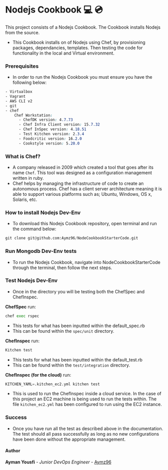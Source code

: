# Nodejs Cookbook :computer: :cd:

This project consists of a Nodejs Cookbook. The Cookbook installs Nodejs from the source.
- This Cookbook installs on of Nodejs using Chef, by provisioning packages, dependancies, templates. Then testing the code for functionality in the local and Virtual environment.

### Prerequisites
- In order to run the Nodejs Cookbook you must ensure you have the following below:

```CSS
- Virtualbox
- Vagrant
- AWS CLI v2
- git
- chef
    Chef Workstation:
      - ChefDK version: 4.7.73
      - Chef Infra Client version: 15.7.32
      - Chef InSpec version: 4.18.51
      - Test Kitchen version: 2.3.4
      - Foodcritic version: 16.2.0
      - Cookstyle version: 5.20.0
```
### What is Chef?

- A company released in 2009 which created a tool that goes after its name `Chef`. This tool was designed as a configuration management written in ruby.
- Chef helps by managing the infrastructure of code to create an autonomous process. Chef has a client server architecture meaning it is able to support various platforms such as; Ubuntu, Windows, OS x, Solaris, etc.

### How to install Nodejs Dev-Env
-  To download this Nodejs Cookbook repository, open terminal and run the command below:

```python
git clone git@github.com:Aymz96/NodeCookbookStarterCode.git
```

### Run Mongodb Dev-Env tests
- To run the Nodejs Cookbook, navigate into  NodeCookbookStarterCode through the terminal, then follow the next steps.

### Test Nodejs Dev-Env
- Once in the directory you will be testing both the ChefSpec and ChefInspec.

**ChefSpec**
run:
```python
chef exec rspec
```
- This tests for what has been inputted within the default_spec.rb
- This can be found within the `spec/unit` directory.

**ChefInspec**
run:
```python
Kitchen test
```
- This tests for what has been inputted within the default_test.rb
- This can be found within  the `test/integration` directory.

**ChefInspec (for the cloud)**
run:
```python
KITCHEN_YAML=.kitchen_ec2.yml kitchen test
```
- This is used to run the ChefInspec inside a cloud service. In the case of this project an EC2 machine is being used to run the tests within. The file `kitchen_ec2.yml` has been configured to run using the EC2 instance.

### Success
- Once you have run all the test as described above in the documentation. The test should all pass successfully as long as no new configurations have been done without the appropriate management.

#### Author
**Ayman Yousfi** - *Junior DevOps Engineer* - [Aymz96](https://github.com/Aymz96)
